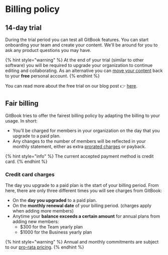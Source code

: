 # Billing policy

## 14-day trial‌ <a href="#14-day-trial" id="14-day-trial"></a>

During the trial period you can test all GitBook features. You can start onboarding your team and create your content. We'll be around for you to ask any product questions you may have.

{% hint style="warning" %}
At the end of your trial (similar to other software) you will be required to upgrade your organization to continue editing and collaborating.‌ As an alternative you can [move your content](../../spaces/what-is-a-space.md#moving-a-space) back to your **free** personal account.
{% endhint %}

You can read more about the free trial on our blog post 👉 [here](https://blog.gitbook.com/announcements/pricing-update).‌

## **​Fair billing** <a href="#fair-billing" id="fair-billing"></a>

GitBook tries to offer the fairest billing policy by adapting the billing to your usage. In short:‌

* You’ll be charged for members in your organization on the day that you upgrade to a paid plan.
* Any changes to the number of members will be reflected in your monthly statement, either as extra [prorated charges](pro-rata.md) or payback.

{% hint style="info" %}
The current accepted payment method is credit card.
{% endhint %}

### ​Credit card charges <a href="#credit-card-charges" id="credit-card-charges"></a>

The day you upgrade to a paid plan is the start of your billing period. From here, there are only three different times you will see charges from GitBook:‌

* On the **day you upgraded** to a paid plan.
* On the **monthly renewal date** of your billing period. (charges apply when adding more members)
* Anytime your **balance exceeds a certain amount** for annual plans from adding new members:
  * $300 for the Team yearly plan
  * $1000 for the Business yearly plan

{% hint style="warning" %}
Annual and monthly commitments are subject to our [pro-rata pricing](pro-rata.md).
{% endhint %}
